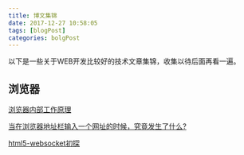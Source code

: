 ```yaml
---
title: 博文集锦
date: 2017-12-27 10:58:05
tags: [blogPost]
categories: bolgPost
---
```

以下是一些关于WEB开发比较好的技术文章集锦，收集以待后面再看一遍。
<!--more-->
## 浏览器 ##
[浏览器内部工作原理](https://www.cnblogs.com/rainy-shurun/p/5603686.html)

[当在浏览器地址栏输入一个网址的时候，究竟发生了什么?](http://blog.csdn.net/zll0927/article/details/11885239)

[html5-websocket初探](https://www.cnblogs.com/myzhibie/p/4470065.html)
